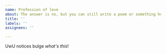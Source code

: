 ```yaml
---
name: Profession of love
about: The answer is no, but you can still write a poem or something here.
title: ''
labels: ''
assignees: ''

---
```


UwU notices bulge *what's this*!
